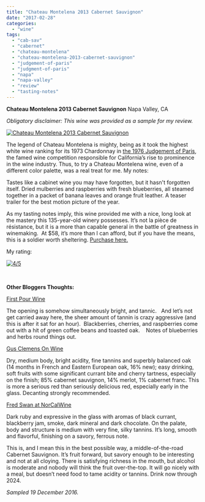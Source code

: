 ```yaml
---
title: "Chateau Montelena 2013 Cabernet Sauvignon"
date: "2017-02-28"
categories:
  - "wine"
tags:
  - "cab-sav"
  - "cabernet"
  - "chateau-montelena"
  - "chateau-montelena-2013-cabernet-sauvignon"
  - "judgement-of-paris"
  - "judgment-of-paris"
  - "napa"
  - "napa-valley"
  - "review"
  - "tasting-notes"
---
```


**Chateau Montelena 2013 Cabernet Sauvignon** Napa Valley, CA

_Obligatory disclaimer: This wine was provided as a sample for my review._

[![Chateau Montelena 2013 Cabernet Sauvignon](http://s3.amazonaws.com/thegourmez-wpmedia/2017/02/Chateau_Montelena-334x500.jpg)](http://s3.amazonaws.com/thegourmez-wpmedia/2017/02/Chateau_Montelena.jpg)

The legend of Chateau Montelena is mighty, being as it took the highest white wine ranking for its 1973 Chardonnay in [the 1976 Judgement of Paris](https://en.wikipedia.org/wiki/Judgment_of_Paris_(wine)), the famed wine competition responsible for California’s rise to prominence in the wine industry. Thus, to try a Chateau Montelena wine, even of a different color palette, was a real treat for me. My notes:

Tastes like a cabinet wine you may have forgotten, but it hasn't forgotten itself. Dried mulberries and raspberries with fresh blueberries, all steamed together in a packet of banana leaves and orange fruit leather. A teaser trailer for the best motion picture of the year.

As my tasting notes imply, this wine provided me with a nice, long look at the mastery this 135-year-old winery possesses. It’s not la pièce de résistance, but it is a more than capable general in the battle of greatness in winemaking.  At $58, it’s more than I can afford, but if you have the means, this is a soldier worth sheltering. [Purchase here.](http://montelena.com/shop/wines/2013-napa-valley-cabernet-sauvignon)

My rating:

[![4/5](http://s3.amazonaws.com/thegourmez-wpmedia/2010/11/rating_avocado11.gif)](http://s3.amazonaws.com/thegourmez-wpmedia/2010/11/rating_avocado11.gif)

 

**Other Bloggers Thoughts:** 

[First Pour Wine](http://www.firstpourwine.com/chateau-montelena-cabernet-sauvignon-2013/)

The opening is somehow simultaneously bright, and tannic.   And let’s not get carried away here, the sheer amount of tannin is crazy aggressive (and this is after it sat for an hour).  Blackberries, cherries, and raspberries come out with a hit of green coffee beans and toasted oak.    Notes of blueberries and herbs round things out.

[Gus Clemens On Wine](http://www.gusclemens.com/wine/?p=2983)

Dry, medium body, bright acidity, fine tannins and superbly balanced oak (14 months in French and Eastern European oak, 16% new); easy drinking, soft fruits with some significant currant bite and cherry tartness, especially on the finish; 85% cabernet sauvignon, 14% merlot, 1% cabernet franc. This is more a serious red than seriously delicious red, especially early in the glass. Decanting strongly recommended.

[Fred Swan at NorCalWine](http://www.fredswan.wine/2016/09/07/2013-chateau-montelena-cabernet-sauvignon-calistoga-napa-valley-92pts/)

Dark ruby and expressive in the glass with aromas of black currant, blackberry jam, smoke, dark mineral and dark chocolate. On the palate, body and structure is medium with very fine, silky tannins. It’s long, smooth and flavorful, finishing on a savory, ferrous note.

This is, and I mean this in the best possible way, a middle-of-the-road Cabernet Sauvignon. It’s fruit forward, but savory enough to be interesting and not at all cloying. There is satisfying richness in the mouth, but alcohol is moderate and nobody will think the fruit over-the-top. It will go nicely with a meal, but doesn’t need food to tame acidity or tannins. Drink now through 2024.

_Sampled 19 December 2016._
